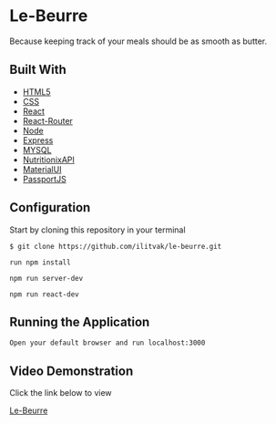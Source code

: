 Le-Beurre
===========

Because keeping track of your meals should be as smooth as butter.

Built With
----------

* [HTML5](https://developer.mozilla.org/en-US/docs/Web/Guide/HTML/HTML5)
* [CSS](https://developer.mozilla.org/en-US/docs/Web/CSS)
* [React](https://reactjs.org/)
* [React-Router](https://www.npmjs.com/package/react-router)
* [Node](https://nodejs.org/en/)
* [Express](https://expressjs.com/)
* [MYSQL](https://www.mysql.com/)
* [NutritionixAPI](https://www.nutritionix.com/)
* [MaterialUI](https://material-ui.com/)
* [PassportJS](http://www.passportjs.org/)

Configuration
-------------

Start by cloning this repository in your terminal
```
$ git clone https://github.com/ilitvak/le-beurre.git
```
```
run npm install
```
```
npm run server-dev
```
```
npm run react-dev
```


Running the Application
-----------------------

```
Open your default browser and run localhost:3000
```


Video Demonstration
-------------------
Click the link below to view

[Le-Beurre](https://i.imgur.com/2HVk5tu.gifv)
